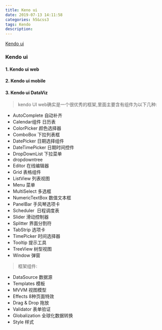 ```yaml
---
title: Keno ui
date: 2019-07-13 14:11:58
categories: h5&css3
tags: Kendo 
description: 
---
```

[Kendo ui](https://www.progress.com/)

### Kendo ui 
#### 1. Kendo ui web
#### 2. Kendo ui mobile
#### 3. Kendo ui DataViz

> kendo UI web确实是一个很优秀的框架,里面主要含有组件为以下几种:
* AutoComplete 自动补齐
* Calendar组件 日历表 
* ColorPicker 颜色选择器
* ComboBox 下拉列表框
* DatePicker 日期选择组件
* DateTimePicker 日期时间控件
* DropDownList 下拉菜单
* dropdowntree
* Editor 在线编辑器
* Grid 表格组件
* ListView 列表视图
* Menu 菜单
* MultiSelect 多选框
* NumericTextBox 数值文本框
* PanelBar 手风琴选项卡
* Scheduler  日程调度表
* Slider 滑动控制器
* Splitter 界面分割符
* TabStrip 选项卡
* TimePicker 时间选择器
* Tooltip 提示工具
* TreeView 树型视图
* Window 弹窗

> 框架组件:
* DataSource 数据源
* Templates 模板
* MVVM 视图模型
* Effects 8种页面特效
* Drag & Drop 拖放
* Validator 表单验证
* Globalization 全球化数据转换
* Style 样式